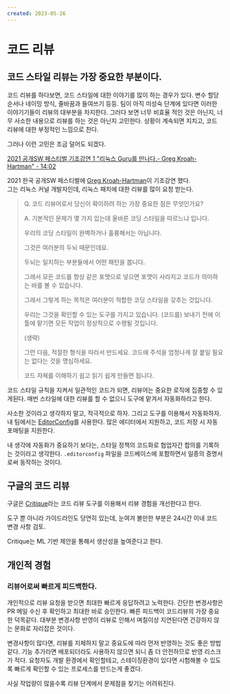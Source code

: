 ```yaml
---
created: 2023-05-26
---
```

# 코드 리뷰

## 코드 스타일 리뷰는 가장 중요한 부분이다.

코드 리뷰를 하다보면, 코드 스타일에 대한 이야기를 많이 하는 경우가 있다.
변수 할당 순서나 네이밍 방식, 줄바꿈과 들여쓰기 등등.
팀이 아직 미성숙 단계에 있다면 이러한 이야기기들이 리뷰의 대부분을 차지한다.
그러다 보면 너무 비효율 적인 것은 아닌지, 너무 사소한 내용으로 리뷰를 하는 것은 아닌지 고민한다.
상황이 계속되면 지치고, 코드 리뷰에 대한 부정적인 느낌으로 찬다.

그러나 이런 고민은 조금 덜어도 되겠다.

[2021 공개SW 페스티벌 기조강연 1 "리눅스 Guru를 만나다.- Greg Kroah-Hartman" - 14:02](https://youtu.be/JcY35HD77lg?t=828)

2021 한국 공개SW 페스티벌에 [Greg Kroah-Hartman](https://en.wikipedia.org/wiki/Greg_Kroah-Hartman)이 기조강연 했다.\
그는 리눅스 커널 개발자인데, 리눅스 패치에 대한 리뷰를 많이 요청 받는다.

> Q. 코드 리뷰어로서 당신이 확이하려 하는 가장 중요한 점은 무엇인가요?
>
> A. 기본적인 문제가 몇 가지 있는데 올바른 코딩 스타일을 따르느냐 입니다.
>
> 우리의 코딩 스타일이 완벽하거나 훌륭해서는 아닙니다.
>
> 그것은 여러분의 두뇌 때문인데요.
>
> 두뇌는 일치하는 부분들에서 어떤 패턴을 봅니다.
>
> 그래서 모든 코드를 항상 같은 포맷으로 넣으면 포맷이 사라지고
> 코드가 의미하는 바를 볼 수 있습니다.
>
> 그래서 그렇게 하는 목적은 여러분이 적합한 코딩 스타일을 갖추는 것입니다.
>
> 우리는 그것을 확인할 수 있는 도구를 가지고 있습니다. (코드를) 보내기 전에 이 툴에 맡기면 모든 작업이 정상적으로 수행될 것입니다.
>
> (생략)
>
> 그런 다음, 적절한 형식을 따라서 만드세요. 코드에 주석을 엄청나게 잘 붙일 필요는 없다는 것을 명심하세요.
>
> 코드 자체를 이해하기 쉽고 읽기 쉽게 만들면 됩니다.

코드 스타일 규칙을 지켜서 일관적인 코드가 되면, 리뷰어는 중요한 로직에 집중할 수 있게된다.
매번 스타일에 대한 리뷰를 할 수 없으니 도구에 맡겨서 자동화하라고 한다.

사소한 것이라고 생각하지 말고, 적극적으로 하자. 그리고 도구를 이용해서 자동화하자.
내 팀에서는 [EditorConfig](https://editorconfig.org/)를 사용한다.
많은 에디터에서 지원하고, 코드 저장 시 자동 포매팅을 지원한다.

내 생각에 자동화가 중요하기 보다는, 스타일 정책의 코드화로 협업자간 합의를 기록하는 것이라고 생각한다.
`.editorconfig` 파일을 코드베이스에 포함하면서 일종의 증명서로써 동작하는 것이다.

## 구글의 코드 리뷰

구글은 [Critique](https://news.hada.io/topic?id=12289)라는 코드 리뷰 도구를 이용해서 리뷰 경험을 개선한다고 한다.

도구 뿐 아니라 가이드라인도 당연히 있는데, 눈여겨 볼만한 부분은 24시간 이내 코드 변경 사항 검토.

Critique는 ML 기반 제안을 통해서 생산성을 높여준다고 한다.

## 개인적 경험

### 리뷰어로써 빠르게 피드백한다.

개인적으로 리뷰 요청을 받으면 최대한 빠르게 응답하려고 노력한다.
간단한 변경사항은 PR 메일 수신 후 확인하고 최대한 바로 승인한다.
빠른 피드백이 코드리뷰의 가장 중요한 덕목같다.
대부분 변경사항 반영이 리뷰로 인해서 며칠이상 지연된다면 건강하지 않는 문화로 자리잡은 것이다.

변경사항이 많다면, 리뷰를 지체하지 말고 중요도에 따라 먼저 반영하는 것도 좋은 방법 같다.
기능 추가라면 배포되더라도 사용하지 않으면 되니 좀 더 안전하므로 반영 리스크가 적다.
요청자도 개발 환경에서 확인할테고, 스테이징환경이 있다면 시험해볼 수 있도록 빠르게 확인할 수 있는 프로세스를 만드는게 좋겠다.

사실 작업량이 많을수록 리뷰 단계에서 문제점을 찾기는 어려워진다.
